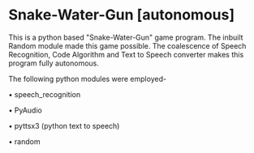 # Snake-Water-Gun [autonomous]

This is a python based "Snake-Water-Gun" game program. The inbuilt Random module made this game possible. The coalescence of Speech Recognition, Code Algorithm and Text to Speech converter makes this program fully autonomous.

The following python modules were employed-

• speech_recognition 

• PyAudio

• pyttsx3 (python text to speech)

• random
